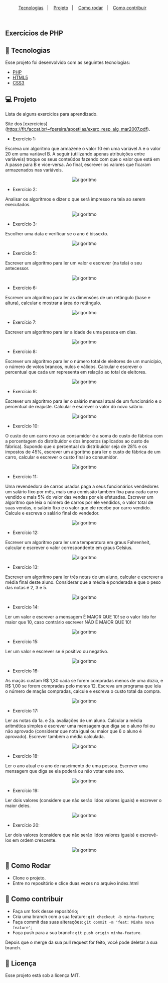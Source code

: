<p align="center">
  <a href="#rocket-tecnologias">Tecnologias</a>&nbsp;&nbsp;&nbsp;|&nbsp;&nbsp;&nbsp;
  <a href="#-projeto">Projeto</a>&nbsp;&nbsp;&nbsp;|&nbsp;&nbsp;&nbsp;
  <a href="#-como-rodar">Como rodar</a>&nbsp;&nbsp;&nbsp;|&nbsp;&nbsp;&nbsp;
  <a href="#-como-contribuir">Como contribuir</a>&nbsp;&nbsp;&nbsp;
  </p>

<br>

## Exercícios de PHP

## 🚀 Tecnologias

Esse projeto foi desenvolvido com as seguintes tecnologias:

- [PHP](https://www.php.net/) 
- [HTML5](https://developer.mozilla.org/pt-BR/docs/Web/HTML/HTML5) 
- [CSS3](https://developer.mozilla.org/pt-BR/docs/Web/CSS) 


## 💻 Projeto

Lista de alguns exercícios para aprendizado.

Site dos [exercícios] (https://fit.faccat.br/~fpereira/apostilas/exerc_resp_alg_mar2007.pdf).

- Exercício 1:

Escreva um algoritmo que armazene o valor 10 em uma variável A e o valor 20 em uma variável B.
A seguir (utilizando apenas atribuições entre variáveis) troque os seus conteúdos fazendo com que o
valor que está em A passe para B e vice-versa. Ao final, escrever os valores que ficaram armazenados
nas variáveis.

<p align="center">
  <img alt="algoritmo" src=".github/image1.png">
</p>

- Exercício 2:

Analisar os algoritmos e dizer o que será impresso na tela ao serem executados.

<p align="center">
  <img alt="algoritmo" src=".github/image2.png">
</p>

- Exercício 3:

Escolher uma data e verificar se o ano é bissexto.

<p align="center">
  <img alt="algoritmo" src=".github/image3.png">
</p>

- Exercício 5:

Escrever um algoritmo para ler um valor e escrever (na tela) o seu antecessor.

<p align="center">
  <img alt="algoritmo" src=".github/image5.png">
</p>

- Exercício 6:

Escrever um algoritmo para ler as dimensões de um retângulo (base e altura), calcular e mostrar a
área do retângulo. 

<p align="center">
  <img alt="algoritmo" src=".github/image6.png">
</p>

- Exercício 7:

Escrever um algoritmo para ler a idade de uma pessoa em dias.

<p align="center">
  <img alt="algoritmo" src=".github/image7.png">
</p>

- Exercício 8:

Escrever um algoritmo para ler o número total de eleitores de um município, o número de votos
brancos, nulos e válidos. Calcular e escrever o percentual que cada um representa em relação ao total
de eleitores. 

<p align="center">
  <img alt="algoritmo" src=".github/image8.png">
</p>

- Exercício 9:

Escrever um algoritmo para ler o salário mensal atual de um funcionário e o percentual de reajuste.
Calcular e escrever o valor do novo salário. 

<p align="center">
  <img alt="algoritmo" src=".github/image9.png">
</p>

- Exercício 10:

O custo de um carro novo ao consumidor é a soma do custo de fábrica com a porcentagem do
distribuidor e dos impostos (aplicados ao custo de fábrica). Supondo que o percentual do distribuidor
seja de 28% e os impostos de 45%, escrever um algoritmo para ler o custo de fábrica de um carro,
calcular e escrever o custo final ao consumidor.  

<p align="center">
  <img alt="algoritmo" src=".github/image10.png">
</p>

- Exercício 11:

Uma revendedora de carros usados paga a seus funcionários vendedores um salário fixo por mês,
mais uma comissão também fixa para cada carro vendido e mais 5% do valor das vendas por ele
efetuadas. Escrever um algoritmo que leia o número de carros por ele vendidos, o valor total de suas
vendas, o salário fixo e o valor que ele recebe por carro vendido. Calcule e escreva o salário final do
vendedor.   

<p align="center">
  <img alt="algoritmo" src=".github/image11.png">
</p>

- Exercício 12:

Escrever um algoritmo para ler uma temperatura em graus Fahrenheit, calcular e escrever o valor
correspondente em graus Celsius.   

<p align="center">
  <img alt="algoritmo" src=".github/image12.png">
</p>

- Exercício 13:

Escrever um algoritmo para ler três notas de um aluno, calcular e escrever a média final deste aluno.
Considerar que a média é ponderada e que o peso das notas é 2, 3 e 5.   

<p align="center">
  <img alt="algoritmo" src=".github/image13.png">
</p>

- Exercício 14:

Ler um valor e escrever a mensagem É MAIOR QUE 10! se o valor lido for maior que 10, caso
contrário escrever NÃO É MAIOR QUE 10!    

<p align="center">
  <img alt="algoritmo" src=".github/image14.png">
</p>

- Exercício 15:

Ler um valor e escrever se é positivo ou negativo.    

<p align="center">
  <img alt="algoritmo" src=".github/image15.png">
</p>

- Exercício 16:

As maçãs custam R$ 1,30 cada se forem compradas menos de uma dúzia, e R$ 1,00 se forem
compradas pelo menos 12. Escreva um programa que leia o número de maçãs compradas, calcule e
escreva o custo total da compra.

<p align="center">
  <img alt="algoritmo" src=".github/image16.png">
</p>

- Exercício 17:

Ler as notas da 1a. e 2a. avaliações de um aluno. Calcular a média aritmética simples e escrever
uma mensagem que diga se o aluno foi ou não aprovado (considerar que nota igual ou maior que 6 o
aluno é aprovado). Escrever também a média calculada. 

<p align="center">
  <img alt="algoritmo" src=".github/image17.png">
</p>

- Exercício 18:

Ler o ano atual e o ano de nascimento de uma pessoa. Escrever uma mensagem que diga se ela
poderá ou não votar este ano.  

<p align="center">
  <img alt="algoritmo" src=".github/image18.png">
</p>

- Exercício 19:

Ler dois valores (considere que não serão lidos valores iguais) e escrever o maior deles.  

<p align="center">
  <img alt="algoritmo" src=".github/image19.png">
</p>

- Exercício 20:

Ler dois valores (considere que não serão lidos valores iguais) e escrevê-los em ordem crescente.

<p align="center">
  <img alt="algoritmo" src=".github/image20.png">
</p>

## 🚀 Como Rodar

- Clone o projeto.
- Entre no repositório e clice duas vezes no arquivo index.html

## 🤔 Como contribuir

- Faça um fork desse repositório;
- Cria uma branch com a sua feature: `git checkout -b minha-feature`;
- Faça commit das suas alterações: `git commit -m 'feat: Minha nova feature'`;
- Faça push para a sua branch: `git push origin minha-feature`.

Depois que o merge da sua pull request for feito, você pode deletar a sua branch.

## 📝 Licença

Esse projeto está sob a licença MIT.